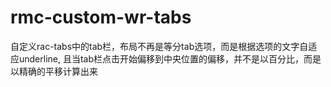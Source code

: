 # rmc-custom-wr-tabs
自定义rac-tabs中的tab栏，布局不再是等分tab选项，而是根据选项的文字自适应underline, 且当tab栏点击开始偏移到中央位置的偏移，并不是以百分比，而是以精确的平移计算出来
